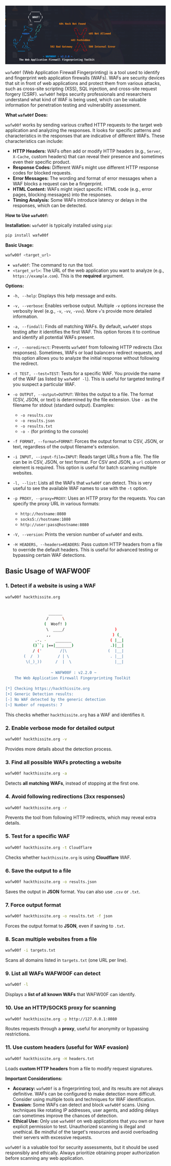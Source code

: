 ![wafw00f](https://github.com/aw-junaid/Kali-Linux/blob/main/Kali%20Linux%20Tools/Images/wafw00f.png)

`wafw00f` (Web Application Firewall Fingerprinting) is a tool used to identify and fingerprint web application firewalls (WAFs).  WAFs are security devices that sit in front of web applications and protect them from various attacks, such as cross-site scripting (XSS), SQL injection, and cross-site request forgery (CSRF).  `wafw00f` helps security professionals and researchers understand what kind of WAF is being used, which can be valuable information for penetration testing and vulnerability assessment.

**What `wafw00f` Does:**

`wafw00f` works by sending various crafted HTTP requests to the target web application and analyzing the responses.  It looks for specific patterns and characteristics in the responses that are indicative of different WAFs.  These characteristics can include:

* **HTTP Headers:** WAFs often add or modify HTTP headers (e.g., `Server`, `X-Cache`, custom headers) that can reveal their presence and sometimes even their specific product.
* **Response Codes:**  Different WAFs might use different HTTP response codes for blocked requests.
* **Error Messages:**  The wording and format of error messages when a WAF blocks a request can be a fingerprint.
* **HTML Content:**  WAFs might inject specific HTML code (e.g., error pages, blocking messages) into the responses.
* **Timing Analysis:**  Some WAFs introduce latency or delays in the responses, which can be detected.

**How to Use `wafw00f`:**

 **Installation:** `wafw00f` is typically installed using `pip`:

   ```bash
   pip install wafw00f
   ```
**Basic Usage:**

```bash
wafw00f <target_url>
```

* `wafw00f`: The command to run the tool.
* `<target_url>`: The URL of the web application you want to analyze (e.g., `https://example.com`). This is the **required** argument.

**Options:**

* `-h, --help`: Displays this help message and exits.

* `-v, --verbose`: Enables verbose output. Multiple `-v` options increase the verbosity level (e.g., `-v`, `-vv`, `-vvv`).  More `v`'s provide more detailed information.

* `-a, --findall`: Finds *all* matching WAFs. By default, `wafw00f` stops testing after it identifies the first WAF. This option forces it to continue and identify all potential WAFs present.

* `-r, --noredirect`: Prevents `wafw00f` from following HTTP redirects (3xx responses).  Sometimes, WAFs or load balancers redirect requests, and this option allows you to analyze the initial response without following the redirect.

* `-t TEST, --test=TEST`: Tests for a specific WAF.  You provide the name of the WAF (as listed by `wafw00f -l`).  This is useful for targeted testing if you suspect a particular WAF.

* `-o OUTPUT, --output=OUTPUT`: Writes the output to a file. The format (CSV, JSON, or text) is determined by the file extension. Use `-` as the filename for stdout (standard output).  Examples:
    * `-o results.csv`
    * `-o results.json`
    * `-o results.txt`
    * `-o -` (for printing to the console)

* `-f FORMAT, --format=FORMAT`: Forces the output format to CSV, JSON, or text, regardless of the output filename's extension.

* `-i INPUT, --input-file=INPUT`: Reads target URLs from a file.  The file can be in CSV, JSON, or text format.  For CSV and JSON, a `url` column or element is required.  This option is useful for batch scanning multiple websites.

* `-l, --list`: Lists all the WAFs that `wafw00f` can detect. This is very useful to see the available WAF names to use with the `-t` option.

* `-p PROXY, --proxy=PROXY`: Uses an HTTP proxy for the requests.  You can specify the proxy URL in various formats:
    * `http://hostname:8080`
    * `socks5://hostname:1080`
    * `http://user:pass@hostname:8080`

* `-V, --version`: Prints the version number of `wafw00f` and exits.

* `-H HEADERS, --headers=HEADERS`:  Pass custom HTTP headers from a file to override the default headers.  This is useful for advanced testing or bypassing certain WAF detections.



## **Basic Usage of WAFW00F**  

### **1. Detect if a website is using a WAF**  
```bash
wafw00f hackthissite.org


                   ______
                  /      \                                                                                             
                 (  Woof! )                                                                                            
                  \  ____/                      )                                                                      
                  ,,                           ) (_                                                                    
             .-. -    _______                 ( |__|                                                                   
            ()``; |==|_______)                .)|__|                                                                   
            / ('        /|\                  (  |__|                                                                   
        (  /  )        / | \                  . |__|                                                                   
         \(_)_))      /  |  \                   |__|                                                                   

                    ~ WAFW00F : v2.2.0 ~
    The Web Application Firewall Fingerprinting Toolkit                                                                
                                                                                                                       
[*] Checking https://hackthissite.org
[+] Generic Detection results:
[-] No WAF detected by the generic detection
[~] Number of requests: 7

```
This checks whether `hackthissite.org` has a WAF and identifies it.  

### **2. Enable verbose mode for detailed output**  
```bash
wafw00f hackthissite.org -v
```
Provides more details about the detection process.  

### **3. Find all possible WAFs protecting a website**  
```bash
wafw00f hackthissite.org -a
```
Detects **all matching WAFs**, instead of stopping at the first one.  

### **4. Avoid following redirections (3xx responses)**  
```bash
wafw00f hackthissite.org -r
```
Prevents the tool from following HTTP redirects, which may reveal extra details.  

### **5. Test for a specific WAF**  
```bash
wafw00f hackthissite.org -t Cloudflare
```
Checks whether `hackthissite.org` is using **Cloudflare** WAF.  

### **6. Save the output to a file**  
```bash
wafw00f hackthissite.org -o results.json
```
Saves the output in **JSON** format. You can also use `.csv` or `.txt`.  

### **7. Force output format**  
```bash
wafw00f hackthissite.org -o results.txt -f json
```
Forces the output format to **JSON**, even if saving to `.txt`.  

### **8. Scan multiple websites from a file**  
```bash
wafw00f -i targets.txt
```
Scans all domains listed in `targets.txt` (one URL per line).  

### **9. List all WAFs WAFW00F can detect**  
```bash
wafw00f -l
```
Displays a **list of all known WAFs** that WAFW00F can identify.  

### **10. Use an HTTP/SOCKS proxy for scanning**  
```bash
wafw00f hackthissite.org -p http://127.0.0.1:8080
```
Routes requests through a **proxy**, useful for anonymity or bypassing restrictions.  

### **11. Use custom headers (useful for WAF evasion)**  
```bash
wafw00f hackthissite.org -H headers.txt
```
Loads **custom HTTP headers** from a file to modify request signatures.  


**Important Considerations:**

* **Accuracy:** `wafw00f` is a fingerprinting tool, and its results are not always definitive.  WAFs can be configured to make detection more difficult.  Consider using multiple tools and techniques for WAF identification.
* **Evasion:**  Some WAFs can detect and block `wafw00f` scans.  Using techniques like rotating IP addresses, user agents, and adding delays can sometimes improve the chances of detection.
* **Ethical Use:**  Only use `wafw00f` on web applications that you own or have explicit permission to test.  Unauthorized scanning is illegal and unethical.  Be mindful of the target's resources and avoid overloading their servers with excessive requests.

`wafw00f` is a valuable tool for security assessments, but it should be used responsibly and ethically.  Always prioritize obtaining proper authorization before scanning any web application.
